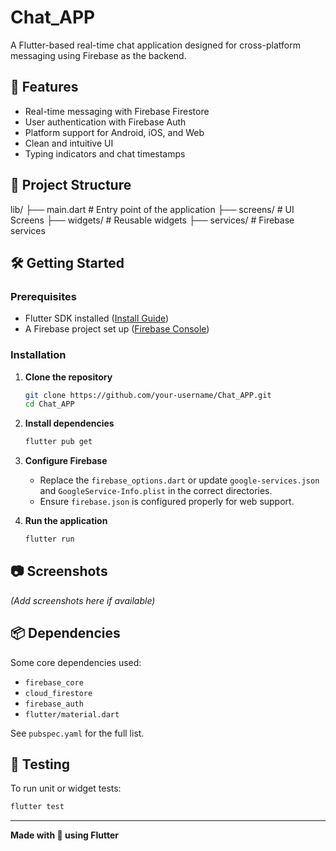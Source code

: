 
# Chat_APP

A Flutter-based real-time chat application designed for cross-platform messaging using Firebase as the backend.

## 🚀 Features

- Real-time messaging with Firebase Firestore
- User authentication with Firebase Auth
- Platform support for Android, iOS, and Web
- Clean and intuitive UI
- Typing indicators and chat timestamps

## 📁 Project Structure

lib/
├── main.dart         # Entry point of the application
├── screens/          # UI Screens
├── widgets/          # Reusable widgets
├── services/         # Firebase services


## 🛠️ Getting Started

### Prerequisites

- Flutter SDK installed ([Install Guide](https://docs.flutter.dev/get-started/install))
- A Firebase project set up ([Firebase Console](https://console.firebase.google.com/))

### Installation

1. **Clone the repository**
   ```bash
   git clone https://github.com/your-username/Chat_APP.git
   cd Chat_APP
   ```

2. **Install dependencies**
   ```bash
   flutter pub get
   ```

3. **Configure Firebase**

   - Replace the `firebase_options.dart` or update `google-services.json` and `GoogleService-Info.plist` in the correct directories.
   - Ensure `firebase.json` is configured properly for web support.

4. **Run the application**
   ```bash
   flutter run
   ```

## 📷 Screenshots

*(Add screenshots here if available)*

## 📦 Dependencies

Some core dependencies used:

- `firebase_core`
- `cloud_firestore`
- `firebase_auth`
- `flutter/material.dart`

See `pubspec.yaml` for the full list.

## 🧪 Testing

To run unit or widget tests:

```bash
flutter test
```



---

**Made with 💙 using Flutter**
```
